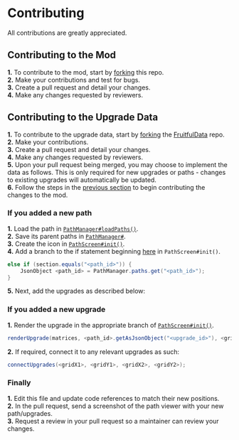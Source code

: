 # Contributing
All contributions are greatly appreciated.

## Contributing to the Mod
<b>1.</b> To contribute to the mod, start by [forking](https://github.com/KingsMMA/FruitfulUtilities/fork) this repo.  
<b>2.</b> Make your contributions and test for bugs.  
<b>3.</b> Create a pull request and detail your changes.  
<b>4.</b> Make any changes requested by reviewers.

## Contributing to the Upgrade Data
<b>1.</b> To contribute to the upgrade data, start by [forking](https://github.com/KingsMMA/FruitfulData/fork) the [FruitfulData](https://github.com/KingsMMA/FruitfulData) repo.  
<b>2.</b> Make your contributions.  
<b>3.</b> Create a pull request and detail your changes.  
<b>4.</b> Make any changes requested by reviewers.  
<b>5.</b> Upon your pull request being merged, you may choose to implement the data as follows.  This is only required for new upgrades or paths - changes to existing upgrades will automatically be updated.  
<b>6.</b> Follow the steps in the [previous section](https://github.com/KingsMMA/FruitfulUtilities/blob/master/CONTRIBUTING.md#contributing-to-the-mod) to begin contributing the changes to the mod.  

### If you added a new path
<b>1.</b> Load the path in [`PathManager#loadPaths()`](https://github.com/KingsMMA/FruitfulUtilities/blob/master/src/main/java/dev/kingrabbit/fruitfulutilities/pathviewer/PathManager.java#L33).  
<b>2.</b> Save its parent paths in [`PathManager#`](https://github.com/KingsMMA/FruitfulUtilities/blob/master/src/main/java/dev/kingrabbit/fruitfulutilities/pathviewer/PathManager.java#L24).  
<b>3.</b> Create the icon in [`PathScreen#init()`](https://github.com/KingsMMA/FruitfulUtilities/blob/master/src/main/java/dev/kingrabbit/fruitfulutilities/pathviewer/PathScreen.java#L59).  
<b>4.</b> Add a branch to the if statement beginning [here](https://github.com/KingsMMA/FruitfulUtilities/blob/master/src/main/java/dev/kingrabbit/fruitfulutilities/pathviewer/PathScreen.java#L94) in `PathScreen#init()`.  
```java
else if (section.equals("<path_id>")) {
    JsonObject <path_id> = PathManager.paths.get("<path_id>");
}
```
<b>5.</b> Next, add the upgrades as described below:

### If you added a new upgrade
<b>1.</b> Render the upgrade in the appropriate branch of [`PathScreen#init()`](https://github.com/KingsMMA/FruitfulUtilities/blob/master/src/main/java/dev/kingrabbit/fruitfulutilities/pathviewer/PathScreen.java#L94).  
```java
renderUpgrade(matrices, <path_id>.getAsJsonObject("<upgrade_id>"), <gridX>, <gridY>, mouseX, mouseY);
```
<b>2.</b> If required, connect it to any relevant upgrades as such:
```java
connectUpgrades(<gridX1>, <gridY1>, <gridX2>, <gridY2>);
```

### Finally
<b>1.</b> Edit this file and update code references to match their new positions.  
<b>2.</b> In the pull request, send a screenshot of the path viewer with your new path/upgrades.  
<b>3.</b> Request a review in your pull request so a maintainer can review your changes.
